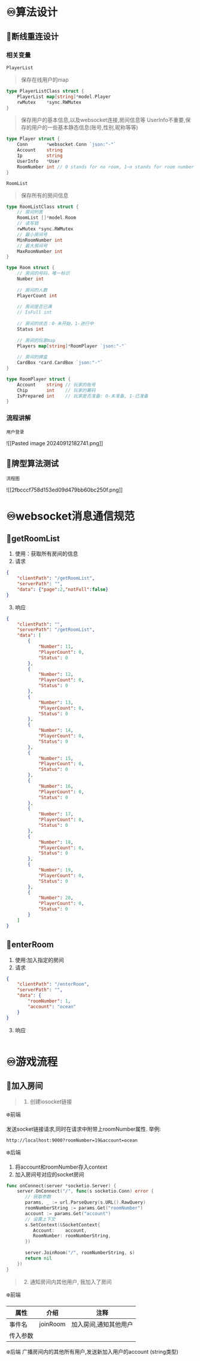 # ♾️算法设计
## 💫断线重连设计
### 相关变量
```ad-info
PlayerList
```
> 保存在线用户的map
```go
type PlayerListClass struct {  
    PlayerList map[string]*model.Player  
    rwMutex    *sync.RWMutex  
}
```
> 保存用户的基本信息,以及websocket连接,房间信息等
> UserInfo不重要,保存的用户的一些基本静态信息(账号,性别,昵称等等)
```go
type Player struct {  
    Conn       *websocket.Conn `json:"-"`  
    Account    string  
    Ip         string  
    UserInfo   *User  
    RoomNumber int // 0 stands for no room, 1~n stands for room number  
}
```

```ad-info
RoomList
```
> 保存所有的房间信息
```go
type RoomListClass struct {  
    // 房间列表  
    RoomList []*model.Room  
    // 读写锁  
    rwMutex *sync.RWMutex  
    // 最小房间号  
    MinRoomNumber int  
    // 最大房间号  
    MaxRoomNumber int  
}
```

```go
type Room struct {  
    // 房间的号码，唯一标识  
    Number int  
  
    // 房间的人数  
    PlayerCount int  
  
    // 房间是否已满  
    // IsFull int  
  
    // 房间的状态：0-未开始，1-进行中  
    Status int  
  
    // 房间的玩家map  
    Players map[string]*RoomPlayer `json:"-"`  
  
    // 房间的牌盒  
    CardBox *card.CardBox `json:"-"`  
}
```

```go
type RoomPlayer struct {  
    Account    string // 玩家的账号  
    Chip       int    // 玩家的筹码  
    IsPrepared int    // 玩家是否准备: 0-未准备, 1-已准备  
}
```



### 流程讲解
```ad-info
用户登录
```
![[Pasted image 20240912182741.png]]




## 💫牌型算法测试

```ad-info
流程图
```

![[2fbcccf758d153ed09d479bb60bc250f.png]]

# ♾️websocket消息通信规范
## 💫getRoomList
1. 使用：获取所有房间的信息
2. 请求
```json
{
    "clientPath": "/getRoomList",
    "serverPath": "",
    "data": {"page":2,"notFull":false}
}
```

3. 响应
```json
{
    "clientPath": "",
    "serverPath": "/getRoomList",
    "data": [
        {
            "Number": 11,
            "PlayerCount": 0,
            "Status": 0
        },
        {
            "Number": 12,
            "PlayerCount": 0,
            "Status": 0
        },
        {
            "Number": 13,
            "PlayerCount": 0,
            "Status": 0
        },
        {
            "Number": 14,
            "PlayerCount": 0,
            "Status": 0
        },
        {
            "Number": 15,
            "PlayerCount": 0,
            "Status": 0
        },
        {
            "Number": 16,
            "PlayerCount": 0,
            "Status": 0
        },
        {
            "Number": 17,
            "PlayerCount": 0,
            "Status": 0
        },
        {
            "Number": 18,
            "PlayerCount": 0,
            "Status": 0
        },
        {
            "Number": 19,
            "PlayerCount": 0,
            "Status": 0
        },
        {
            "Number": 20,
            "PlayerCount": 0,
            "Status": 0
        }
    ]
}
```

## 💫enterRoom
1. 使用:加入指定的房间
2. 请求
```json
{
    "clientPath": "/enterRoom",
    "serverPath": "",
    "data": {
        "roomNumber": 1,
        "account": "ocean"
    }
}
```
3. 响应
```json

```

# ♾️游戏流程
## 💫加入房间

> 1. 创建iosocket链接

❄️前端

发送socket链接请求,同时在请求中附带上roomNumber属性.
举例:
```
http://localhost:9000?roomNumber=19&account=ocean
```

❄️后端
1. 将account和roomNumber存入context
2. 加入房间号对应的socket房间
```go
func onConnect(server *socketio.Server) {  
    server.OnConnect("/", func(s socketio.Conn) error {  
       // 获取参数  
       params, _ := url.ParseQuery(s.URL().RawQuery)  
       roomNumberString := params.Get("roomNumber")  
       account := params.Get("account")  
       // 设置上下文  
       s.SetContext(&SocketContext{  
          Account:    account,  
          RoomNumber: roomNumberString,  
       })  
  
       server.JoinRoom("/", roomNumberString, s)  
       return nil  
    })  
}
```



> 2. 通知房间内其他用户, 我加入了房间

❄️前端

| 属性   | 介绍       | 注释          |
| ---- | -------- | ----------- |
| 事件名  | joinRoom | 加入房间,通知其他用户 |
| 传入参数 |          |             |
❄️后端
广播房间内的其他所有用户,发送新加入用户的account
(string类型)

